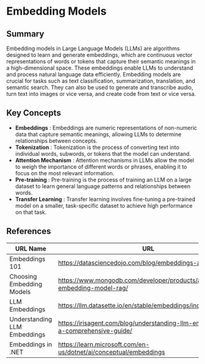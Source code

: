 # Embedding Models

## Summary
Embedding models in Large Language Models (LLMs) are algorithms designed to learn and generate embeddings, which are continuous vector representations of words or tokens that capture their semantic meanings in a high-dimensional space. These embeddings enable LLMs to understand and process natural language data efficiently. Embedding models are crucial for tasks such as text classification, summarization, translation, and semantic search. They can also be used to generate and transcribe audio, turn text into images or vice versa, and create code from text or vice versa.

## Key Concepts
- **Embeddings** : Embeddings are numeric representations of non-numeric data that capture semantic meanings, allowing LLMs to determine relationships between concepts.
- **Tokenization** : Tokenization is the process of converting text into individual words, subwords, or tokens that the model can understand.
- **Attention Mechanism** : Attention mechanisms in LLMs allow the model to weigh the importance of different words or phrases, enabling it to focus on the most relevant information.
- **Pre-training** : Pre-training is the process of training an LLM on a large dataset to learn general language patterns and relationships between words.
- **Transfer Learning** : Transfer learning involves fine-tuning a pre-trained model on a smaller, task-specific dataset to achieve high performance on that task.

## References
| URL Name | URL |
| --- | --- |
| Embeddings 101 | https://datasciencedojo.com/blog/embeddings-and-llm/ |
| Choosing Embedding Models | https://www.mongodb.com/developer/products/atlas/choose-embedding-model-rag/ |
| LLM Embeddings | https://llm.datasette.io/en/stable/embeddings/index.html |
| Understanding LLM Embeddings | https://irisagent.com/blog/understanding-llm-embeddings-a-comprehensive-guide/ |
| Embeddings in .NET | https://learn.microsoft.com/en-us/dotnet/ai/conceptual/embeddings |